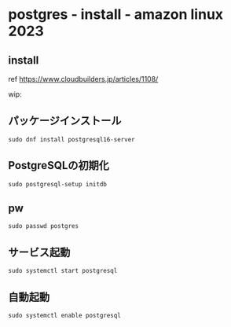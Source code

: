 
# postgres  -  install  -  amazon linux 2023


## install

ref
https://www.cloudbuilders.jp/articles/1108/

wip:


## パッケージインストール

```
sudo dnf install postgresql16-server
```


## PostgreSQLの初期化

```
sudo postgresql-setup initdb
```


## pw

```
sudo passwd postgres
```


## サービス起動

```
sudo systemctl start postgresql
```


## 自動起動

```
sudo systemctl enable postgresql
```


